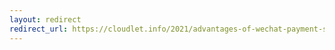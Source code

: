 ```yaml
---
layout: redirect
redirect_url: https://cloudlet.info/2021/advantages-of-wechat-payment-system
---
```

